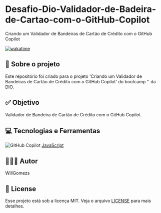 # Desafio-Dio-Validador-de-Badeira-de-Cartao-com-o-GitHub-Copilot
Criando um Validador de Bandeiras de Cartão de Crédito com o GitHub Copilot

[![wakatime](https://wakatime.com/badge/user/68660678-6b86-4b78-98df-f5f41a37e1bc/project/88c74689-cf3c-4ae5-b316-5b3c06cd6e2a.svg)](https://wakatime.com/badge/user/68660678-6b86-4b78-98df-f5f41a37e1bc/project/88c74689-cf3c-4ae5-b316-5b3c06cd6e2a)

## 💼 Sobre o projeto

Este repositório foi criado para o projeto 'Criando um Validador de Bandeiras de Cartão de Crédito com o GitHub Copilot' do bootcamp '' da DIO.

## ✅ Objetivo

Validador de Bandeira de Cartão de Crédito com o GitHub Copilot.

## 💻 Tecnologias e Ferramentas

![GitHub Copilot](https://img.shields.io/static/v1?style=for-the-badge&message=GitHub+Copilot&color=000000&logo=GitHub+Copilot&logoColor=FFFFFF&label=) [JavaScript](https://img.shields.io/static/v1?style=for-the-badge&message=JavaScript&color=222222&logo=JavaScript&logoColor=F7DF1E&label=)

## 👨🏽‍💻 Autor

WillGomezs

## 📝 License

Esse projeto está sob a licença MIT. Veja o arquivo [LICENSE](LICENSE) para mais detalhes.
